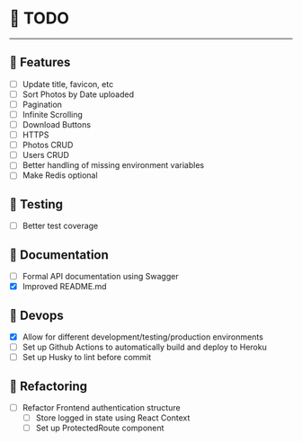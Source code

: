 # 📝 TODO

---

## 🚀 Features
- [ ] Update title, favicon, etc
- [ ] Sort Photos by Date uploaded
- [ ] Pagination
- [ ] Infinite Scrolling
- [ ] Download Buttons
- [ ] HTTPS
- [ ] Photos CRUD
- [ ] Users CRUD
- [ ] Better handling of missing environment variables
- [ ] Make Redis optional
## 🧪 Testing
- [ ] Better test coverage
## 📄 Documentation
- [ ] Formal API documentation using Swagger
- [x] Improved README.md
## 🔧 Devops
- [x] Allow for different development/testing/production environments
- [ ] Set up Github Actions to automatically build and deploy to Heroku
- [ ] Set up Husky to lint before commit
## 💪 Refactoring
- [  ] Refactor Frontend authentication structure
  - [ ] Store logged in state using React Context
  - [ ] Set up ProtectedRoute component
